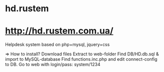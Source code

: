 hd.rustem
=========
http://hd.rustem.com.ua/
=======
Helpdesk system based on php+mysql, jquery+css

=> How to install? 
Download files
Extract to web-folder
Find DB/HD.db.sql & import to MySQL-database
Find functions.inc.php and edit connect-config to DB.
Go to web with login/pass: system/1234
